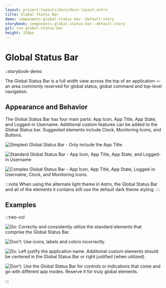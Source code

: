 ```yaml
---
layout: project:layouts/docs/docs-layout.astro
title: Global Status Bar
demo: components-global-status-bar--default-story
storybook: components-global-status-bar--default-story
git: rux-global-status-bar
height: 150px
---
```


# Global Status Bar

::storybook-demo

The Global Status Bar is a full width view across the top of an application — an area commonly reserved for global status, global command and top-level navigation.

## Appearance and Behavior

The Global Status Bar has four main parts: App Icon, App Title, App State, and Logged-in Username. Additional custom features can be added to the Global Status bar. Suggested elements include Clock, Monitoring Icons, and Buttons.

![Simplest Global Status Bar - Only include the App Title.](/img/components/global-status-simple.png "Simplest Global Status Bar - Only include the App Title.")

![Standard Global Status Bar - App Icon, App Title, App State, and Logged-in Username](/img/components/global-status-standard.png "Standard Global Status Bar - App Icon, App Title, App State, and Logged-in Username")

![Complex Global Status Bar - App Icon, App Title, App State, Logged-in Username, Clock, and Monitoring Icons.](/img/components/global-status-complex.png "Complex Global Status Bar - App Icon, App Title, App State, Logged-in Username, Clock, and Monitoring Icons.")

:::note
When using the alternate light theme in Astro, the Global Status Bar and all of the elements it contains still use the default dark theme styling.
:::

## Examples

:::two-col

![Do: Correctly and consistently utilize the standard elements that comprise the Global Status Bar.](/img/components/global-status-do-1.png "Do: Correctly and consistently utilize the standard elements that comprise the Global Status Bar.")

![Don’t: Use icons, labels and colors incorrectly.](/img/components/global-status-dont-1.png "Don’t: Use icons, labels, and colors incorrectly.")

![Do: Left justify the application name. Additional custom elements should be centered in the Global Status Bar or right justified (when utilized).](/img/components/global-status-do-2.png "Do: Left justify the application name and Top Level Nav (when utilized). Right justify Icons and Emergency Shut Off (when utilized).")

![Don’t: Use the Global Status Bar for controls or indications that come and go with different app modes. Reserve it for truly global elements.](/img/components/global-status-dont-2.png "Don’t: Use the Global Status Bar for controls or indications that come and go with different app modes. Reserve it for truly global elements.")

:::
